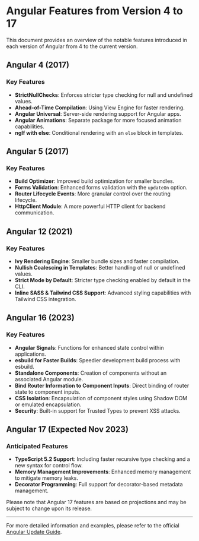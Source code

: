 # Angular Features from Version 4 to 17

This document provides an overview of the notable features introduced in each version of Angular from 4 to the current version.

## Angular 4 (2017)

### Key Features
- **StrictNullChecks**: Enforces stricter type checking for null and undefined values.
- **Ahead-of-Time Compilation**: Using View Engine for faster rendering.
- **Angular Universal**: Server-side rendering support for Angular apps.
- **Angular Animations**: Separate package for more focused animation capabilities.
- **ngIf with else**: Conditional rendering with an `else` block in templates.

## Angular 5 (2017)

### Key Features
- **Build Optimizer**: Improved build optimization for smaller bundles.
- **Forms Validation**: Enhanced forms validation with the `updateOn` option.
- **Router Lifecycle Events**: More granular control over the routing lifecycle.
- **HttpClient Module**: A more powerful HTTP client for backend communication.

## Angular 12 (2021)

### Key Features
- **Ivy Rendering Engine**: Smaller bundle sizes and faster compilation.
- **Nullish Coalescing in Templates**: Better handling of null or undefined values.
- **Strict Mode by Default**: Stricter type checking enabled by default in the CLI.
- **Inline SASS & Tailwind CSS Support**: Advanced styling capabilities with Tailwind CSS integration.

## Angular 16 (2023)

### Key Features
- **Angular Signals**: Functions for enhanced state control within applications.
- **esbuild for Faster Builds**: Speedier development build process with esbuild.
- **Standalone Components**: Creation of components without an associated Angular module.
- **Bind Router Information to Component Inputs**: Direct binding of router state to component inputs.
- **CSS Isolation**: Encapsulation of component styles using Shadow DOM or emulated encapsulation.
- **Security**: Built-in support for Trusted Types to prevent XSS attacks.

## Angular 17 (Expected Nov 2023)

### Anticipated Features
- **TypeScript 5.2 Support**: Including faster recursive type checking and a new syntax for control flow.
- **Memory Management Improvements**: Enhanced memory management to mitigate memory leaks.
- **Decorator Programming**: Full support for decorator-based metadata management.

Please note that Angular 17 features are based on projections and may be subject to change upon its release.

---

For more detailed information and examples, please refer to the official [Angular Update Guide](https://update.angular.io/).
